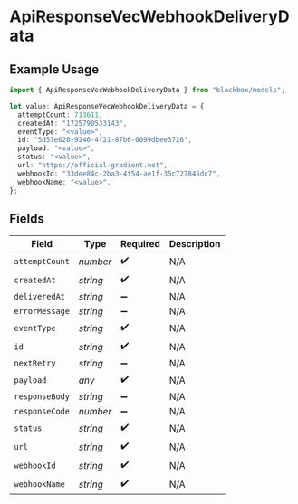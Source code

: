 # ApiResponseVecWebhookDeliveryData

## Example Usage

```typescript
import { ApiResponseVecWebhookDeliveryData } from "blackbox/models";

let value: ApiResponseVecWebhookDeliveryData = {
  attemptCount: 713611,
  createdAt: "1725790533143",
  eventType: "<value>",
  id: "5d57e020-9246-4f21-87b6-0099dbee3726",
  payload: "<value>",
  status: "<value>",
  url: "https://official-gradient.net",
  webhookId: "33dee84c-2ba3-4f54-ae1f-35c727845dc7",
  webhookName: "<value>",
};
```

## Fields

| Field              | Type               | Required           | Description        |
| ------------------ | ------------------ | ------------------ | ------------------ |
| `attemptCount`     | *number*           | :heavy_check_mark: | N/A                |
| `createdAt`        | *string*           | :heavy_check_mark: | N/A                |
| `deliveredAt`      | *string*           | :heavy_minus_sign: | N/A                |
| `errorMessage`     | *string*           | :heavy_minus_sign: | N/A                |
| `eventType`        | *string*           | :heavy_check_mark: | N/A                |
| `id`               | *string*           | :heavy_check_mark: | N/A                |
| `nextRetry`        | *string*           | :heavy_minus_sign: | N/A                |
| `payload`          | *any*              | :heavy_check_mark: | N/A                |
| `responseBody`     | *string*           | :heavy_minus_sign: | N/A                |
| `responseCode`     | *number*           | :heavy_minus_sign: | N/A                |
| `status`           | *string*           | :heavy_check_mark: | N/A                |
| `url`              | *string*           | :heavy_check_mark: | N/A                |
| `webhookId`        | *string*           | :heavy_check_mark: | N/A                |
| `webhookName`      | *string*           | :heavy_check_mark: | N/A                |